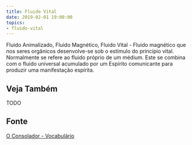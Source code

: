 ```yaml
---
title: Fluido Vital
date: 2019-02-01 19:00:00
topics:
- fluido-vital
---
```


Fluido Animalizado, Fluido Magnético, Fluido Vital - Fluido magnético que nos
seres orgânicos desenvolve-se sob o estímulo do princípio vital. Normalmente se
refere ao fluido próprio de um médium. Este se combina com o fluido universal
acumulado por um Espírito comunicante para produzir uma manifestação espírita.

## Veja Também
TODO

## Fonte
[O Consolador - Vocabulário](http://www.oconsolador.com.br/linkfixo/vocabulario/principal.html)


